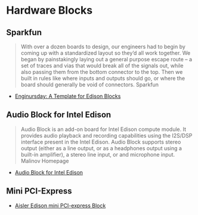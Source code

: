 Hardware Blocks
==

## Sparkfun

> With over a dozen boards to design, our engineers had to begin by coming up with a standardized layout so they’d all work together. We began by painstakingly laying out a general purpose escape route – a set of traces and vias that would break all of the signals out, while also passing them from the bottom connector to the top. Then we built in rules like where inputs and outputs should go, or where the board should generally be void of connectors. Sparkfun

- [Enginursday: A Template for Edison Blocks](https://www.sparkfun.com/news/1591)

## Audio Block for Intel Edison

> Audio Block is an add-on board for Intel Edison compute module. It provides audio playback and recording capabilities using the I2S/DSP interface present in the Intel Edison. Audio Block supports stereo output (either as a line output, or as a headphones output using a built-in amplifier), a stereo line input, or and microphone input. Malinov Homepage

- [Audio Block for Intel Edison](http://www.malinov.com/Home/sergeys-projects/audio-block-for-intel-edison)

## Mini PCI-Express

- [Aisler Edison mini PCI-express Block](https://aisler.net/LGSInnovations/edison-mini-pcie/mpcie)